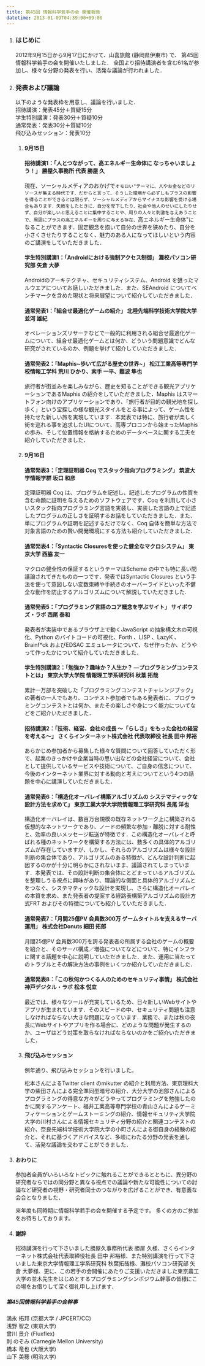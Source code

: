 ```yaml
---
title: 第45回 情報科学若手の会 開催報告
datetime: 2013-01-09T04:39:00+09:00
---
```


1.  ### はじめに

    2012年9月15日から9月17日にかけて、山喜旅館 (静岡県伊東市) で、 第45回情報科学若手の会を開催いたしました． 全国より招待講演者を含む61名が参加し、様々な分野の発表を行い、活発な議論が行われました．

2.  ### 発表および議論

    以下のような発表枠を用意し、議論を行いました．  
    招待講演：発表45分＋質疑15分  
    学生特別講演：発表30分＋質疑10分  
    通常発表：発表30分＋質疑10分  
    飛び込みセッション：発表10分  

    1.  #### 9月15日

        #### 招待講演1：「人とつながって、高エネルギー生命体に なっちゃいましょう！」 勝屋久事務所 代表 勝屋 久

        現在、ソーシャルメディアのおかげで``オモロい"テーマに、人やお金などのリソースが集まる時代です．だからと言って、そうした環境から必ずしもプラスの影響を得ることができるとは限らず、ソーシャルメディアからマイナスな影響を受ける場合もあります．失敗をしたときに、自分を卑下したり、社会や他人のせいにしたりせず、自分が楽しいと思えることに集中することや、周りの人々と刺激を与えあうことで、周囲にプラスの高エネルギーを周りに与える存在、``高エネルギー生命体"になることができます．固定観念を抱いて自分の世界を狭めたり、自分を小さくさせたりすることなく、魅力のある人になってほしいという内容のご講演をしていただきました．

        #### 学生特別講演1：「Androidにおける強制アクセス制御」 灘校パソコン研究部 矢倉 大夢

        Androidのアーキテクチャ、セキュリティシステム、Android を狙ったマルウエアについてお話しいただきました．また、SEAndroid についてベンチマークを含めた現状と将来展望について紹介していただきました．

        #### 通常発表1：「組合せ最適化ゲームの紹介」 北陸先端科学技術大学院大学 並河 雄紀

        オペレーションズリサーチなどで一般的に利用される組合せ最適化ゲームについて、組合せ最適化ゲームとは何か、どういう問題意識でどんな研究がされているのか、例題を挙げて紹介していただきました．

        #### 通常発表2：「Maphis~歩いて広がる歴史の世界~」 松江工業高等専門学校情報工学科 荒川 ひかり、索手 一平、難波 隼也

        旅行者が街並みを楽しみながら、歴史を知ることができる観光アプリケーションであるMaphis の紹介をしていただきました．Maphis はスマートフォン向けのアプリケーションであり、「旅行者が目的の観光地を探し歩く」という宝探しの様な観光スタイルをとる事によって、ゲーム性を持たせた新しい旅を実現しています．本発表では特に、旅行者が楽しく街を巡れる事を追求したUIについて、高専プロコンから始まったMaphisの歩み、そして位置情報を格納するためのデータベースに関する工夫を紹介していただきました．

    2.  #### 9月16日

        #### 通常発表3：「定理証明器 Coq でスタック指向プログラミング」 筑波大学情報学群 坂口 和彦

        定理証明器 Coq は、プログラムを記述し、記述したプログラムの性質を含む命題に証明を与えるためのソフトウェアです．Coq を利用して小さいスタック指向プログラミング言語を実装し、実装した言語の上で記述したプログラムの正しさを証明するお話をしていただきました．また、単にプログラムや証明を記述するだけでなく、Coq 自体を簡単な方法で対象言語のための賢い開発環境にする方法も紹介していただきました．

        #### 通常発表4：「Syntactic Closuresを使った健全なマクロシステム」 東京大学 西脇 友一

        マクロの健全性の保証するというテーマはScheme の中でも特に長い間議論されてきたものの一つです．発表ではSyntactic Closures という手法を使って意図しない変数束縛や手続きのオーバーライドといった不健全な動作を防止するアルゴリズムについて解説していただきました.

        #### 通常発表5：「プログラミング言語のコア概念を学ぶサイト」 サイボウズ・ラボ 西尾 泰和

        発表者が実装中であるブラウザ上で動くJavaScript の抽象構文木の可視化、Python のバイトコードの可視化、Forth 、LISP 、LazyK 、Brainf*ck およびEDSAC エミュレータについて、なぜ作ったか、どうやって作ったかについて紹介していただきました．

        #### 学生特別講演2：「勉強か？趣味か？人生か？ ―プログラミングコンテストとは」 東京大学大学院 情報理工学系研究科 秋葉 拓哉

        累計一万部を突破した「プログラミングコンテストチャレンジブック」の著者の一人でもあり、コンテスト参加者でもある発表者に、プログラミングコンテストとは何か、またその楽しさや身につく能力についてなどをご紹介いただきました．

        #### 招待講演2：「技術、経営、会社の成長 ～「らしさ」をもった会社の経営を考える～」 さくらインターネット株式会社 代表取締役 社長 田中 邦裕

        あらかじめ参加者から募集した様々な質問について回答していただく形で、起業のきっかけや企業当時の思い出などの会社経営について、会社として提供しているサービスや技術について、ご自身の信念について、今後のインターネット業界に対する動向と考えについてという4つの話題を中心に講演していただきました．

        #### 通常発表6：「構造化オーバレイ構築アルゴリズムの システマティックな設計方法を求めて」 東京工業大学大学院情報理工学研究科 長尾 洋也

        構造化オーバレイは、数百万台規模の既存ネットワーク上に構築される仮想的なネットワークであり、ノードの頻繁な参加・離脱に対する耐性と、効率の良いメッセージ転送が特徴です．この構造化オーバレイと呼ばれる種のネットワークを構築する方法には、数多くの具体的アルゴリズムが存在していますが、しかし、それらのアルゴリズムは様々な設計判断の集合体であり、アルゴリズムのある特徴が、どんな設計判断に起因するのかが十分に明らかにされないまま、議論されてしまっています．本発表では、その設計判断の集合体にとどまっているアルゴリズムを整理しうる視点に興味があり、理論的な側面と具体的アルゴリズムとをつなぐ、システマティックな設計を実現し、さらに構造化オーバレイの本質を求め、また発表者の提案する経路表構築アルゴリズムの設計方式FRT およびその特徴についても紹介していただきました．

        #### 通常発表7：「月間25億PV 会員数300万 ゲームタイトルを支えるサーバ運用」 株式会社Donuts 細田 拓郎

        月間25億PV 会員数300万を誇る発表者の所属する会社のゲームの概要を紹介と、そのサーバ構成／増強についてなどについて、特にインフラに関する話題を中心に説明していただきました．また、運用に当たってのトラブルとその解決方法の事例をいくつか紹介していただきました．

        #### 通常発表8：「この秋何かつくる人のためのセキュリティ事情」 株式会社神戸デジタル・ラボ 松本 悦宜

        最近では、様々なツールが充実しているため、日々新しいWebサイトやアプリが生まれています．そのスピードの中、セキュリティ問題も注意しなければならない大きな問題になっています．業務で、または秋の夜長にWebサイトやアプリを作る場合に、どのような問題が発生するのか、ユーザはどう対策を取らなければならないのかをご紹介いただきました．

    3.  #### 飛び込みセッション

        例年通り、飛び込みセッションを行いました。

        松本さんによるTwitter client のmikutter の紹介と利用方法、東京理科大学の柴田さんによる完全準同型暗号の紹介、大分大学の池部さんによるプログラミングの得意な方々がどうやってプログラミングを勉強したのかに関するアンケート、福井工業高等専門学校の青山さんによるゲーミフィケーションとゲームストーミングの紹介、情報セキュリティ大学院大学の川村さんによる情報セキュリティ分野の紹介と関連コンテストの紹介、奈良先端科学技術大学院大学の小町さんによる御自身の経験の紹介と、それに基づくアドバイスなど、多岐にわたる分野の発表を通して、活発な議論を交わすことができました．
3.  #### おわりに

    参加者全員がいろいろなトピックに触れることができるとともに、異分野の研究者ならではの同分野と異なる視点での議論や新たな可能性についての討論など研究者の視野・研究者同士のつながりを広げることができ、有意義な会合となりました．

    来年度も同時期に情報科学若手の会を開催する予定です。 多くの方のご参加をお待ちしております。

4.  #### 謝辞

    招待講演を行って下さいました勝屋久事務所代表 勝屋 久様、さくらインターネット株式会社代表取締役社長 田中 邦裕様、また特別講演を行って下さいました東京大学情報理工学系研究科 秋葉拓哉様、灘校パソコン研究部 矢倉 大夢様、更に、この若手の会開催にあたりご支援いただきました東京農工大学の並木先生をはじめとするプログラミングシンポジウム幹事の皆様にこの場をお借りして深く御礼申し上げます．

##### 第45回情報科学若手の会幹事

満永 拓邦 (京都大学 / JPCERT/CC)   
浅野 智之 (東京大学)   
曾川 景介 (Fluxflex)  
則 のぞみ (Carnegie Mellon University)   
橋本 竜也 (大阪大学)   
山下 美穂 (明治大学)